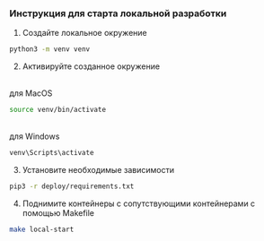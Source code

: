 ### Инструкция для старта локальной разработки

1. Создайте локальное окружение
```bash
python3 -m venv venv
```
2. Активируйте созданное окружение 

<br>для MacOS</br>
```bash
source venv/bin/activate
```
<br>для Windows</br>
```bash
venv\Scripts\activate
```

3. Установите необходимые зависимости
```bash
pip3 -r deploy/requirements.txt 
```

4. Поднимите контейнеры с сопутствующими контейнерами с помощью Makefile
```bash
make local-start
```
